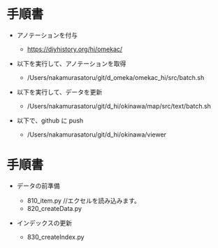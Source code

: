 # 手順書

- アノテーションを付与

  - https://diyhistory.org/hi/omekac/

- 以下を実行して、アノテーションを取得

  - /Users/nakamurasatoru/git/d_omeka/omekac_hi/src/batch.sh

- 以下を実行して、データを更新

  - /Users/nakamurasatoru/git/d_hi/okinawa/map/src/text/batch.sh

- 以下で、github に push
  - /Users/nakamurasatoru/git/d_hi/okinawa/viewer

# 手順書

- データの前準備

  - 810_item.py //エクセルを読み込みます。
  - 820_createData.py

- インデックスの更新

  - 830_createIndex.py
